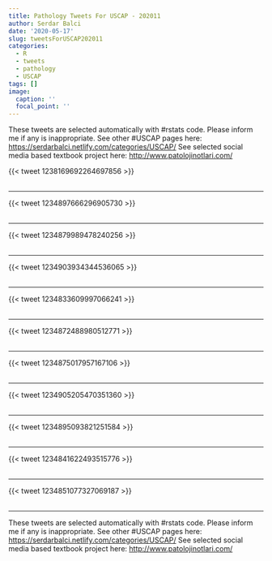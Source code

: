 ```yaml
---
title: Pathology Tweets For USCAP - 202011
author: Serdar Balci
date: '2020-05-17'
slug: tweetsForUSCAP202011
categories:
  - R
  - tweets
  - pathology
  - USCAP
tags: []
image:
  caption: ''
  focal_point: ''
---
```



These tweets are selected automatically with #rstats code. Please inform me if any is inappropriate.
See other #USCAP pages here: https://serdarbalci.netlify.com/categories/USCAP/ 
See selected social media based textbook project here: http://www.patolojinotlari.com/

{{< tweet 1238169692264697856 >}}
<br>
<br>
<hr>
{{< tweet 1234897666296905730 >}}
<br>
<br>
<hr>
{{< tweet 1234879989478240256 >}}
<br>
<br>
<hr>
{{< tweet 1234903934344536065 >}}
<br>
<br>
<hr>
{{< tweet 1234833609997066241 >}}
<br>
<br>
<hr>
{{< tweet 1234872488980512771 >}}
<br>
<br>
<hr>
{{< tweet 1234875017957167106 >}}
<br>
<br>
<hr>
{{< tweet 1234905205470351360 >}}
<br>
<br>
<hr>
{{< tweet 1234895093821251584 >}}
<br>
<br>
<hr>
{{< tweet 1234841622493515776 >}}
<br>
<br>
<hr>
{{< tweet 1234851077327069187 >}}
<br>
<br>
<hr>


These tweets are selected automatically with #rstats code. Please inform me if any is inappropriate.
See other #USCAP pages here: https://serdarbalci.netlify.com/categories/USCAP/ 
See selected social media based textbook project here: http://www.patolojinotlari.com/
